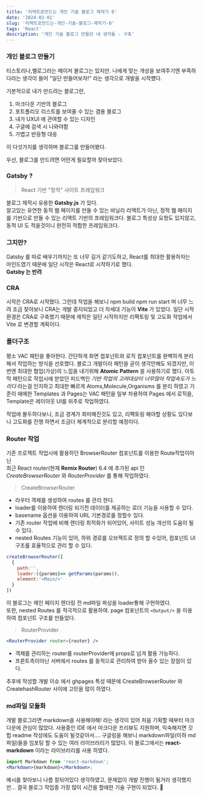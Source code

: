 ```yaml
---
title: '리액트로만드는 개인 기술 블로그 제작기 0'
date: '2024-02-01'
slug: '리액트로만드는-개인-기술-블로그-제작기-0'
tags: 'React'
description: '개인 기술 블로그 만들던 내 생각들 - 구축'
---
```


### 개인 블로그 만들기

티스토리나,벨로그라는 메이저 블로그는 있지만. 나에게 맞는 개성을 보여주기엔 부족하다라는 생각이 들어 "일단 만들어보자!" 라는 생각으로 개발을 시작헀다.

기본적으로 내가 만드려는 블로그란,

1. 마크다운 기반의 블로그
2. 포트폴리오 리스트를 보여줄 수 있는 겸용 블로그
3. 내가 UXUI 에 관여할 수 있는 디자인
4. 구글에 검색 시 나와야함
5. 가볍고 반응형 대응

이 다섯가지를 생각하며 블로그를 만들어봤다.

우선, 블로그를 만드려면 어떤게 필요할까 찾아보았다.

### Gatsby ?

> React 기반 "정적" 사이트 프레임워크

블로그 제작시 유용한 **Gatsby.js** 가 있다.  
알고있는 유연한 동적 웹 페이지를 만들 수 있는 바닐라 리액트가 아닌, 정적 웹 페이지를 기반으로 만들 수 있는 리액트 기반의 프레임워크다.
블로그 특성상 요청도 있지않고, 동적 UI 도 적을것이니 완전히 적합한 프레임워크다.

### 그치만?

Gatsby 를 따로 배우기까지는 또 너무 길거 같기도하고, React를 최대한 활용하자는 마인드였기 때문에 일단 시작은 React로 시작하기로 했다.  
**Gatsby 는 반려**

### CRA

시작은 CRA로 시작했다.
그런데 작업을 해보니 npm build npm run start 며 너무 느려 조금 찾아보니 CRA는 개발 중지되었고 더 차세대 기능이 **Vite** 가 있었다. 일단 시작환경은 CRA로 구축했기 때문에 제작은 일단 시작하지만 리팩토링 및 고도화 작업에서 Vite 로 변경할 계획이다.

### 폴더구조

평소 VAC 패턴을 좋아한다. 간단하게 화면 컴포넌트와 로직 컴포넌트를 완벽하게 분리해서 작업하는 방식을 선호했다.
블로그 개발이라 패턴을 굳이 생각안해도 되겠지만, 이번엔 최대한 협업(가상)의 느낌을 내기위해
**Atomic Pattern** 을 사용하기로 했다. 아토믹 패턴으로 작업시에 받았던 피드백인 _기반 작업의 고려대상이 너무많아 작업속도가 느리다_ 라는걸 인지하고 최대한 빠르게 Atoms,Molecule,Organisms 를 분리 하였고 기준이 애매한 Templates 과 Pages는 VAC 패턴을 일부 차용하여 Pages 에서 로직을, Template은 레이아웃 UI를 위주로 작업하였다.

작업에 몰두하다보니, 조금 경계가 희미해진것도 있고, 리팩토링 해야할 상황도 있다보니 고도화를 진행 하면서 조금더 체계적으로 분리할 예정이다.

### Router 작업

기존 프로젝트 작업시에 활용하던 BrowserRouter 컴포넌트를 이용한 Route작업이아닌  
최근 React router(현재 **Remix Router**) 6.4 에 추가된 api 인  
_CreateBrowserRouter_ 와 _RouterProvider_ 를 통해 작업하였다.

> CreateBrowserRouter

- 라우터 객체를 생성하여 routes 를 관리 한다.
- loader를 이용하여 렌더링 되기전 데이터를 제공하는 로더 기능을 사용할 수 있다.
- basename 옵션을 이용하여 URL 기본경로를 정할수 있다.
- 기존 router 작업에 비해 렌더링 최적화가 되어있어, 사이트 성능 개선의 도움이 될 수 있다.
- nested Routes 기능이 있어, 하위 경로를 오브젝트로 정의 할 수있어, 컴포넌트 UI 구조를 효율적으로 관리 할 수 있다.

```jsx
createBrowserRouter([
  {
    path:'',
    loader:({params}=> getParams(params)),
    element:'<Main/>'
  }
])
```

이 블로그는 메인 페이지 렌더링 전 md파일 파싱을 loader통해 구현하였다.  
또한, nested Routes 를 적극적으로 활용하여. page 컴포넌트의 `<Output/>` 을 이용하여 컴포넌트 구조를 만들었다.

> RouterProvider

```jsx
<RouterProvider router={router} />
```

- 객체를 관리하는 router를 routerProvider에 props로 넘겨 활용 가능하다.
- 프론트측이아닌 서버에서 routes 를 동적으로 관리하여 받아 올수 있는 장점이 있다.

추후에 작성할 개발 이슈 에서 ghpages 특성 때문에 CreateBrowserRouter 와 CreatehashRouter 사이에 고민을 많이 하였다.

### md파일 모듈화

개발 블로그라면 markdown을 사용해야해! 라는 생각이 있어 처음 기획할 때부터 마크다운에 관심이 많았다.
사용중인 IDE 에서 마크다운 프리뷰도 지원하며, 익숙해지면 깃헙 readme 작성에도 도움이 될것같아서....
구글링을 해보니 markdown파일(이하 md파일)들을 임포팅 할 수 있는 여러 라이브러리가 많았다.
이 블로그에서는 **react-markdown** 이라는 라이브러리를 사용 하였다.

```jsx
import Markdown from 'react-markdown';
<Markdown>{markdown}</Markdown>;
```

예시를 찾아보니 나름 잘되어있다 생각하였고, 문제없이 개발 진행이 될거라 생각했지만...
결국 블로그 작업중 가장 많이 시간을 할애한 기술 구현이 되었다. 🤮
